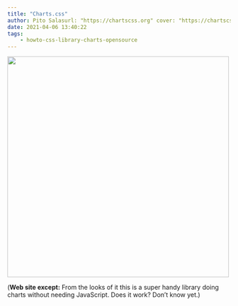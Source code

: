 ```yaml
---
title: "Charts.css"
author: Pito Salasurl: "https://chartscss.org" cover: "https://chartscss.org/assets/img/logo.png" 
date: 2021-04-06 13:40:22
tags:
    - howto-css-library-charts-opensource
---
```

<img src=https://chartscss.org/assets/img/logo.png width="500">



(**Web site except:** From the looks of it this is a super handy library doing charts without needing JavaScript. Does it work? Don’t know yet.) 
